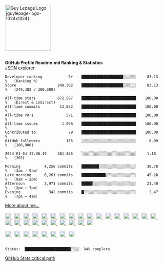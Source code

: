 <br />
<div align="left">
  <a href="https://guylepage.com">
    <picture>
      <source 
        media="(prefers-color-scheme: dark)" 
        srcset="https://user-images.githubusercontent.com/1711854/227265277-3e002be4-faef-4f63-8508-c4f67daccee4.png" width="150" 
        alt="Guy Lepage Logo [guylepage-logo-rev-1024x1024]">
      <img src="https://user-images.githubusercontent.com/1711854/228915760-dc8b1adc-bd36-4863-8acc-56db046e73b1.png" width="150" 
      alt="Guy Lepage Logo [guylepage-logo-1024x1024]">
    </picture>
  </a>
</div>
<br />

**GitHub Profile Readme.md Ranking & Statistics** <br />
[JSON explorer](https://guylepage3.vercel.app/)

```text
Developer ranking            S+    ███████████████████░░░░░░     83.13 %   (Ranking %)
Score                   249,382    ███████████████████░░░░░░     83.13 %   (249,382 / 300,000)

All-time stars          672,587    █████████████████████████    100.00 %   (Direct & indirect)
All-time commits         13,832    █████████████████████████    100.00 %
All-time PR's               571    █████████████████████████    100.00 %
All-time issues           1,598    █████████████████████████    100.00 %
Contributed to               79    █████████████████████████    100.00 %
GitHub followers            155    ░░░░░░░░░░░░░░░░░░░░░░░░░      0.09 %   (180,000)

2024-01-04 17:36:19     361:365    ░░░░░░░░░░░░░░░░░░░░░░░░░     1.10 %   (365)

Morning           4,258 commits    ████████░░░░░░░░░░░░░░░░░     30.78 %   (4am – 9am)
Late morning      6,261 commits    ███████████░░░░░░░░░░░░░░     45.28 %   (9am – 2pm)
Afternoon         2,971 commits    █████░░░░░░░░░░░░░░░░░░░░     21.48 %   (2pm – 7pm)
Evening             342 commits    █░░░░░░░░░░░░░░░░░░░░░░░░      2.47 %   (7pm – 4am)
```

<div align="left">
  <a href="https://github.com/guylepage3/guylepage3/blob/main/info.json" 
  target="_blank">More about me...</a>
</div>
<br/>
<div align="left">
  <a href="https://www.figma.com/" target="_blank">
    <picture>
      <source 
        media="(prefers-color-scheme: dark)" 
        srcset="https://ico.vercel.app/figma/ffffff"  width="18px">
      <img src="https://ico.vercel.app/figma/000000"  width="18px">
    </picture>
  </a>
  &nbsp;
  <a href="https://www.adobe.com/products/indesign.html" target="_blank">
    <picture>
      <source 
        media="(prefers-color-scheme: dark)" 
        srcset="https://ico.vercel.app/adobeindesign/ffffff"  width="18px">
      <img src="https://ico.vercel.app/adobeindesign/000000"  width="18px">
    </picture>
  </a>
  &nbsp;
  <a href="https://www.adobe.com/products/illustrator.html" target="_blank">
    <picture>
      <source 
        media="(prefers-color-scheme: dark)" 
        srcset="https://ico.vercel.app/adobeillustrator/ffffff"  width="18px">
      <img src="https://ico.vercel.app/adobeillustrator/000000"  width="18px">
    </picture>
  </a>
  &nbsp;
  <a href="https://www.adobe.com/products/photoshop.html" target="_blank">
    <picture>
      <source 
        media="(prefers-color-scheme: dark)" 
        srcset="https://ico.vercel.app/adobephotoshop/ffffff"  width="18px">
      <img src="https://ico.vercel.app/adobephotoshop/000000"  width="18px">
    </picture>
  </a>
  &nbsp;
  <a href="https://www.autodesk.com/" target="_blank">
    <picture>
      <source 
        media="(prefers-color-scheme: dark)" 
        srcset="https://ico.vercel.app/autodesk/ffffff"  width="18px">
      <img src="https://ico.vercel.app/autodesk/000000"  width="18px">
    </picture>
  </a>
  &nbsp;
  <a href="https://apple.com/" target="_blank">
    <picture>
      <source 
        media="(prefers-color-scheme: dark)" 
        srcset="https://ico.vercel.app/apple/ffffff"  width="18px">
      <img src="https://ico.vercel.app/apple/000000"  width="18px">
    </picture>
  </a>
  &nbsp;
  <a href="https://developer.mozilla.org/en-US/docs/Learn/Getting_started_with_the_web/JavaScript_basics" target="_blank">
    <picture>
      <source 
        media="(prefers-color-scheme: dark)" 
        srcset="https://ico.vercel.app/javascript/ffffff" width="18px">
      <img src="https://ico.vercel.app/javascript/000000" width="18px">
    </picture>
  </a>
  &nbsp;
  <a href="https://www.typescriptlang.org/" target="_blank">
    <picture>
      <source 
        media="(prefers-color-scheme: dark)" 
        srcset="https://ico.vercel.app/typescript/ffffff" width="18px">
      <img src="https://ico.vercel.app/typescript/000000" width="18px">
    </picture>
  </a>
  &nbsp;
  <a href="https://nextjs.org/" target="_blank">
    <picture>
      <source 
        media="(prefers-color-scheme: dark)" 
        srcset="https://ico.vercel.app/nextdotjs/ffffff"  width="18px">
      <img src="https://ico.vercel.app/nextdotjs/000000"  width="18px">
    </picture>
  </a>
  &nbsp;
  <a href="https://react.dev/" target="_blank">
    <picture>
      <source 
        media="(prefers-color-scheme: dark)" 
        srcset="https://ico.vercel.app/react/ffffff"  width="18px">
      <img src="https://ico.vercel.app/react/000000"  width="18px">
    </picture>
  </a>
  &nbsp;
   <a href="https://www.postgresql.org/" target="_blank">
    <picture>
      <source 
        media="(prefers-color-scheme: dark)" 
        srcset="https://ico.vercel.app/postgresql/ffffff"  width="18px">
      <img src="https://ico.vercel.app/postgresql/000000"  width="18px">
    </picture>
  </a>
  &nbsp;
  <a href="https://nodejs.org/" target="_blank">
    <picture>
      <source 
        media="(prefers-color-scheme: dark)" 
        srcset="https://ico.vercel.app/nodedotjs/ffffff"  width="18px">
      <img src="https://ico.vercel.app/nodedotjs/000000"  width="18px">
    </picture>
  </a>
  &nbsp;
  <a href="https://www.supabase.com/" target="_blank">
    <picture>
      <source 
        media="(prefers-color-scheme: dark)" 
        srcset="https://ico.vercel.app/supabase/ffffff"  width="18px">
      <img src="https://ico.vercel.app/supabase/000000"  width="18px">
    </picture>
  </a>
  &nbsp;
  <a href="https://stripe.com/" target="_blank">
    <picture>
      <source 
        media="(prefers-color-scheme: dark)" 
        srcset="https://ico.vercel.app/stripe/ffffff"  width="18px">
      <img src="https://ico.vercel.app/stripe/000000"  width="18px">
    </picture>
  </a>
  &nbsp;
  <a href="https://developer.mozilla.org/en-US/docs/Glossary/HTML5" 
    target="_blank">
    <picture>
      <source 
        media="(prefers-color-scheme: dark)" 
        srcset="https://ico.vercel.app/html5/ffffff"  width="18px">
      <img src="https://ico.vercel.app/html5/000000"  width="18px">
    </picture>
  </a>
  &nbsp;
  <a href="https://github.com/css-modules/css-modules" target="_blank">
    <picture>
      <source 
        media="(prefers-color-scheme: dark)" 
        srcset="https://ico.vercel.app/cssmodules/ffffff"  width="18px">
      <img src="https://ico.vercel.app/cssmodules/000000"  width="18px">
    </picture>
  </a>
  &nbsp;
  <a href="https://postcss.org/" target="_blank">
    <picture>
      <source 
        media="(prefers-color-scheme: dark)" 
        srcset="https://ico.vercel.app/postcss/ffffff"  width="18px">
      <img src="https://ico.vercel.app/postcss/000000"  width="18px">
    </picture>
  </a>
  &nbsp;
  <a href="https://github.com/postcss/autoprefixer" target="_blank">
    <picture>
      <source 
        media="(prefers-color-scheme: dark)" 
        srcset="https://ico.vercel.app/autoprefixer/ffffff"  width="18px">
      <img src="https://ico.vercel.app/autoprefixer/000000"  width="18px">
    </picture>
  </a>
  &nbsp;
  <a href="https://developer.mozilla.org/en-US/docs/Web/CSS" target="_blank">
    <picture>
      <source 
        media="(prefers-color-scheme: dark)" 
        srcset="https://ico.vercel.app/css3/ffffff"  width="18px">
      <img src="https://ico.vercel.app/css3/000000"  width="18px">
    </picture>
  </a>
  &nbsp;
  <a href="https://tailwindcss.com/" target="_blank">
    <picture>
      <source 
        media="(prefers-color-scheme: dark)" 
        srcset="https://ico.vercel.app/tailwindcss/ffffff"  width="18px">
      <img src="https://ico.vercel.app/tailwindcss/000000"  width="18px">
    </picture>
  </a>
  &nbsp;
  <a href="https://www.twilio.com/" target="_blank">
    <picture>
      <source 
        media="(prefers-color-scheme: dark)" 
        srcset="https://ico.vercel.app/twilio/ffffff"  width="18px">
      <img src="https://ico.vercel.app/twilio/000000"  width="18px">
    </picture>
  </a>
  &nbsp;
  <a href="https://vercel.com/" target="_blank">
    <picture>
      <source 
        media="(prefers-color-scheme: dark)" 
        srcset="https://ico.vercel.app/vercel/ffffff"  width="18px">
      <img src="https://ico.vercel.app/vercel/000000"  width="18px">
    </picture>
  </a>
  &nbsp;
  <a href="https://docker.com/" target="_blank">
    <picture>
      <source 
        media="(prefers-color-scheme: dark)" 
        srcset="https://ico.vercel.app/docker/ffffff"  width="18px">
      <img src="https://ico.vercel.app/docker/000000"  width="18px">
    </picture>
  </a>
  &nbsp;
  <a href="https://pnpm.io/" target="_blank">
    <picture>
      <source 
        media="(prefers-color-scheme: dark)" 
        srcset="https://ico.vercel.app/pnpm/ffffff"  width="18px">
      <img src="https://ico.vercel.app/pnpm/000000"  width="18px">
    </picture>
  </a>
  &nbsp;
  <a href="https://git-scm.com/" target="_blank">
    <picture>
      <source 
        media="(prefers-color-scheme: dark)" 
        srcset="https://ico.vercel.app/git/ffffff"  width="18px">
      <img src="https://ico.vercel.app/git/000000"  width="18px">
    </picture>
  </a>
  &nbsp;
  <a href="https://code.visualstudio.com/" target="_blank">
    <picture>
      <source 
        media="(prefers-color-scheme: dark)" 
        srcset="https://ico.vercel.app/visualstudiocode/ffffff"  width="18px">
      <img src="https://ico.vercel.app/visualstudiocode/000000"  width="18px">
    </picture>
  </a>
  &nbsp;
  <a href="https://stackshare.io/guylepage33/guylepage-com" target="_blank">
    <picture>
      <source 
        media="(prefers-color-scheme: dark)" 
        srcset="https://ico.vercel.app/stackshare/ffffff"  width="18px">
      <img src="https://ico.vercel.app/stackshare/000000"  width="18px">
    </picture>
  </a>
</div>
<br/>
<div align="left">
  <a href="https://twitter.com/guylepage3" target="_blank">
    <picture>
      <source 
        media="(prefers-color-scheme: dark)" 
        srcset="https://ico.vercel.app/x/ffffff"  width="18px">
      <img src="https://ico.vercel.app/x/000000"  width="18px">
    </picture>
  </a>
  &nbsp;
  <a href="https://www.linkedin.com/in/guylepage/" target="_blank">
    <picture>
      <source 
        media="(prefers-color-scheme: dark)" 
        srcset="https://ico.vercel.app/linkedin/ffffff"  width="18px">
      <img src="https://ico.vercel.app/linkedin/000000"  width="18px">
    </picture>
  </a>
  &nbsp;
  <a href="https://github.com/guylepage3" target="_blank">
    <picture>
      <source 
        media="(prefers-color-scheme: dark)" 
        srcset="https://ico.vercel.app/github/ffffff"  width="18px">
      <img src="https://ico.vercel.app/github/000000"  width="18px">
    </picture>
  </a>
  &nbsp;
  <a href="https://stackoverflow.com/users/1314487/guy-lepage" target="_blank">
    <picture>
      <source 
        media="(prefers-color-scheme: dark)" 
        srcset="https://ico.vercel.app/stackoverflow/ffffff"  width="18px">
      <img src="https://ico.vercel.app/stackoverflow/000000"  width="18px">
    </picture>
  </a>
  &nbsp;
  <a href="https://www.npmjs.com/~guylepage3" target="_blank">
    <picture>
      <source 
        media="(prefers-color-scheme: dark)" 
        srcset="https://ico.vercel.app/npm/ffffff"  width="18px">
      <img src="https://ico.vercel.app/npm/000000"  width="18px">
    </picture>
  </a>
  &nbsp;
  <a href="https://medium.com/@guylepage3" target="_blank">
    <picture>
      <source 
        media="(prefers-color-scheme: dark)" 
        srcset="https://ico.vercel.app/medium/ffffff"  width="18px">
      <img src="https://ico.vercel.app/medium/000000"  width="18px">
    </picture>
  </a>
  &nbsp;
  <a href="https://bitcoin.clarkmoody.com/dashboard/" target="_blank">
    <picture>
      <source 
        media="(prefers-color-scheme: dark)" 
        srcset="https://ico.vercel.app/bitcoin/ffffff"  width="18px">
      <img src="https://ico.vercel.app/bitcoin/000000"  width="18px">
    </picture>
  </a>
  &nbsp;
  <a href="https://www.buymeacoffee.com/guylepage3" target="_blank">
    <picture>
      <source 
        media="(prefers-color-scheme: dark)" 
        srcset="https://ico.vercel.app/buymeacoffee/ffffff"  width="18px">
      <img src="https://ico.vercel.app/buymeacoffee/000000"  width="18px">
    </picture>
  </a>
</div>
<br />

```text
Status:  █████████████████████░░░░  84% complete
```
[GitHub Stats critical path](https://github.com/guylepage3/guylepage3/issues/1)
